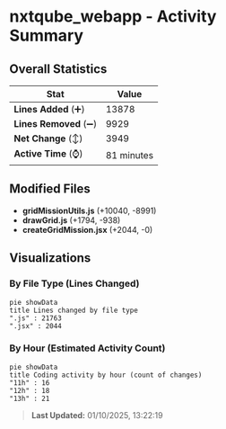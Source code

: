 # nxtqube_webapp - Activity Summary 

## Overall Statistics

| Stat                   | Value                                                             |
| ---------------------- | ----------------------------------------------------------------- |
| **Lines Added** (➕)   | 13878                                          |
| **Lines Removed** (➖) | 9929                                        |
| **Net Change** (↕)    | 3949                |
| **Active Time** (⌚)   | 81 minutes |


## Modified Files
- **gridMissionUtils.js** (+10040, -8991)
- **drawGrid.js** (+1794, -938)
- **createGridMission.jsx** (+2044, -0)

## Visualizations

### By File Type (Lines Changed)

```mermaid
pie showData
title Lines changed by file type
".js" : 21763
".jsx" : 2044
```

### By Hour (Estimated Activity Count)

```mermaid
pie showData
title Coding activity by hour (count of changes)
"11h" : 16
"12h" : 18
"13h" : 21
```


> **Last Updated:** 01/10/2025, 13:22:19